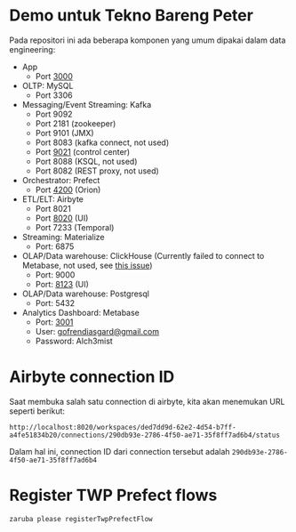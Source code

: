 # Demo untuk Tekno Bareng Peter

Pada repositori ini ada beberapa komponen yang umum dipakai dalam data engineering:

- App
    - Port [3000](http://localhost:3000)
- OLTP: MySQL
    - Port 3306
- Messaging/Event Streaming: Kafka
    - Port 9092
    - Port 2181 (zookeeper)
    - Port 9101 (JMX)
    - Port 8083 (kafka connect, not used)
    - Port [9021](http://localhost:9021) (control center)
    - Port 8088 (KSQL, not used)
    - Port 8082 (REST proxy, not used)
- Orchestrator: Prefect
    - Port [4200](http://localhost:4200) (Orion)
- ETL/ELT: Airbyte
    - Port 8021
    - Port [8020](http://localhost:8020) (UI)
    - Port 7233 (Temporal)
- Streaming: Materialize
    - Port: 6875
- OLAP/Data warehouse: ClickHouse (Currently failed to connect to Metabase, not used, see [this issue](https://github.com/enqueue/metabase-clickhouse-driver/issues/101))
    - Port: 9000
    - Port: [8123](http://localhost:8123/play) (UI)
- OLAP/Data warehouse: Postgresql
    - Port: 5432
- Analytics Dashboard: Metabase
    - Port: [3001](http://localhost:3001)
    - User: gofrendiasgard@gmail.com
    - Password: Alch3mist


# Airbyte connection ID

Saat membuka salah satu connection di airbyte, kita akan menemukan URL seperti berikut:

```
http://localhost:8020/workspaces/ded7dd9d-62e2-4d54-b7ff-a4fe51834b20/connections/290db93e-2786-4f50-ae71-35f8ff7ad6b4/status
```

Dalam hal ini, connection ID dari connection tersebut adalah `290db93e-2786-4f50-ae71-35f8ff7ad6b4`

# Register TWP Prefect flows

```bash
zaruba please registerTwpPrefectFlow
```